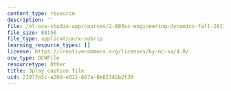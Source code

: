 ```yaml
---
content_type: resource
description: ''
file: /ol-ocw-studio-app/courses/2-003sc-engineering-dynamics-fall-2011/23077a5ca280e811667a0e82345b2f39_OxcCPTc_bXw.srt
file_size: 88156
file_type: application/x-subrip
learning_resource_types: []
license: https://creativecommons.org/licenses/by-nc-sa/4.0/
ocw_type: OCWFile
resourcetype: Other
title: 3play caption file
uid: 23077a5c-a280-e811-667a-0e82345b2f39
---
```

